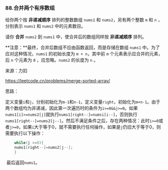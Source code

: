 ### 88.合并两个有序数组

给你两个按 **非递减顺序** 排列的整数数组 `nums1` 和 `nums2`，另有两个整数 `m` 和 `n` ，分别表示 `nums1` 和 `nums2` 中的元素数目。

请你 **合并** `nums2` 到 `nums1` 中，使合并后的数组同样按 **非递减顺序** 排列。

**注意：**最终，合并后数组不应由函数返回，而是存储在数组 `nums1` 中。为了应对这种情况，`nums1` 的初始长度为 `m + n`，其中前 `m` 个元素表示应合并的元素，后 `n` 个元素为 `0` ，应忽略。`nums2` 的长度为 `n` 。

来源：力扣

https://leetcode.cn/problems/merge-sorted-array/



思路：

​		定义变量`i`和`j`，分别初始化为`m-1`和`n-1`，定义变量`right`，初始化为`m+n-1`。由于两个数组均为非递减，因此第一次遍历时的条件为`i>=0&&j>=0`。如果`nums1[i]>=nums2[j]`就执行`nums1[right--]=numsi[i--]`，否则执行`nums1[right--]=nums2[j--]`。然后不满足条件之后，存在两种情况：此时`i>=0`或者`j>=0`，如果`i`大于等于0，就不需要执行任何操作，如果是`j`仍旧大于等于0，则需要执行以下操作：

```c
	while(j >=0){
    nums1[right--]=nums2[j--];
	}
```

​	最后返回`nums1`。